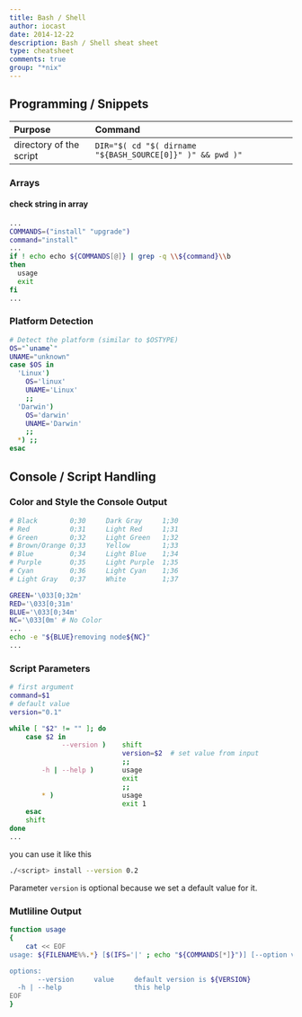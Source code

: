```yaml
---
title: Bash / Shell
author: iocast
date: 2014-12-22
description: Bash / Shell sheat sheet
type: cheatsheet
comments: true
group: "*nix"
---
```



## Programming / Snippets

| Purpose                  | Command                         |
| :----------------------- |:------------------------------- |
| directory of the script  | `DIR="$( cd "$( dirname "${BASH_SOURCE[0]}" )" && pwd )"` |




### Arrays

#### check string in array

```bash
...
COMMANDS=("install" "upgrade")
command="install"
...
if ! echo echo ${COMMANDS[@]} | grep -q \\${command}\\b
then
  usage
  exit
fi
...
```

### Platform Detection

```bash
# Detect the platform (similar to $OSTYPE)
OS="`uname`"
UNAME="unknown"
case $OS in
  'Linux')
    OS='linux'
    UNAME='Linux'
    ;;
  'Darwin')
    OS='darwin'
    UNAME='Darwin'
    ;;
  *) ;;
esac
```

## Console / Script Handling

### Color and Style the Console Output

```bash
# Black        0;30     Dark Gray     1;30
# Red          0;31     Light Red     1;31
# Green        0;32     Light Green   1;32
# Brown/Orange 0;33     Yellow        1;33
# Blue         0;34     Light Blue    1;34
# Purple       0;35     Light Purple  1;35
# Cyan         0;36     Light Cyan    1;36
# Light Gray   0;37     White         1;37

GREEN='\033[0;32m'
RED='\033[0;31m'
BLUE='\033[0;34m'
NC='\033[0m' # No Color
...
echo -e "${BLUE}removing node${NC}"
...
```


### Script Parameters

```bash
# first argument
command=$1
# default value
version="0.1"

while [ "$2" != "" ]; do
    case $2 in
             --version )    shift
                            version=$2  # set value from input
                            ;;
        -h | --help )       usage
                            exit
                            ;;
        * )                 usage
                            exit 1
    esac
    shift
done
...
```

you can use it like this

```bash
./<script> install --version 0.2
```

Parameter `version` is optional because we set a default value for it.

### Mutliline Output

```bash
function usage
{
    cat << EOF
usage: ${FILENAME%%.*} [$(IFS='|' ; echo "${COMMANDS[*]}")] [--option value --option etc.]

options:
       --version     value     default version is ${VERSION}
  -h | --help                  this help
EOF
}
```
